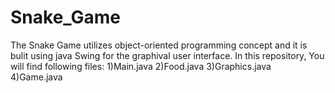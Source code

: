 # Snake_Game
<p>The Snake Game utilizes object-oriented programming concept and it is bulit using java 
  Swing for the graphival user interface.
  In this repository, You will find following files:
  1)Main.java
  2)Food.java
  3)Graphics.java
  4)Game.java
</p>
